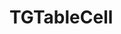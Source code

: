 <!-- TGTableCell.md --- 
;; 
;; Description: 
;; Author: Hongyi Wu(吴鸿毅)
;; Email: wuhongyi@qq.com 
;; Created: 三 11月  9 15:25:47 2016 (+0800)
;; Last-Updated: 三 11月  9 15:25:54 2016 (+0800)
;;           By: Hongyi Wu(吴鸿毅)
;;     Update #: 1
;; URL: http://wuhongyi.cn -->

# TGTableCell

<!-- TGTableCell.md ends here -->
